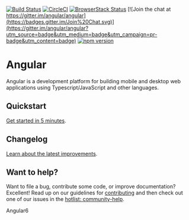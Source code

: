 [![Build Status](https://travis-ci.org/angular/angular.svg?branch=master)](https://travis-ci.org/angular/angular)
[![CircleCI](https://circleci.com/gh/angular/angular/tree/master.svg?style=shield)](https://circleci.com/gh/angular/angular/tree/master)
[![BrowserStack Status](https://www.browserstack.com/automate/badge.svg?badge_key=LzF3RzBVVGt6VWE2S0hHaC9uYllOZz09LS1BVjNTclBKV0x4eVRlcjA4QVY1M0N3PT0=--eb4ce8c8dc2c1c5b2b5352d473ee12a73ac20e06)](https://www.browserstack.com/automate/public-build/LzF3RzBVVGt6VWE2S0hHaC9uYllOZz09LS1BVjNTclBKV0x4eVRlcjA4QVY1M0N3PT0=--eb4ce8c8dc2c1c5b2b5352d473ee12a73ac20e06)
[![Join the chat at https://gitter.im/angular/angular](https://badges.gitter.im/Join%20Chat.svg)](https://gitter.im/angular/angular?utm_source=badge&utm_medium=badge&utm_campaign=pr-badge&utm_content=badge)
[![npm version](https://badge.fury.io/js/%40angular%2Fcore.svg)](https://www.npmjs.com/@angular/core)


# Angular

Angular is a development platform for building mobile and desktop web applications using Typescript/JavaScript and other languages.

## Quickstart

[Get started in 5 minutes][quickstart].

## Changelog

[Learn about the latest improvements][changelog]. 

## Want to help?

Want to file a bug, contribute some code, or improve documentation? Excellent! Read up on our
guidelines for [contributing][contributing] and then check out one of our issues in the [hotlist: community-help](https://github.com/angular/angular/labels/hotlist%3A%20community-help).

[browserstack]: https://www.browserstack.com/automate/public-build/LzF3RzBVVGt6VWE2S0hHaC9uYllOZz09LS1BVjNTclBKV0x4eVRlcjA4QVY1M0N3PT0=--eb4ce8c8dc2c1c5b2b5352d473ee12a73ac20e06
[contributing]: https://github.com/angular/angular/blob/master/CONTRIBUTING.md
[quickstart]: https://angular.io/guide/quickstart
[changelog]: https://github.com/angular/angular/blob/master/CHANGELOG.md
[ng]: https://angular.io

Angular6
